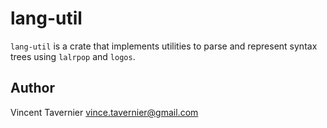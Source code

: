 # lang-util

`lang-util` is a crate that implements utilities to parse and represent syntax trees using
`lalrpop` and `logos`.

## Author

Vincent Tavernier <vince.tavernier@gmail.com>
